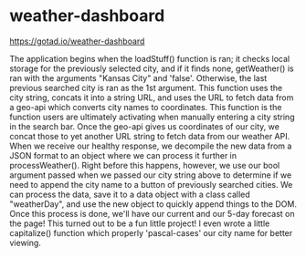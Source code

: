 # weather-dashboard
https://gotad.io/weather-dashboard


The application begins when the loadStuff() function is ran; it checks local storage for the previously selected city, and if it finds none, getWeather() is ran with the arguments "Kansas City" and 'false'. Otherwise, the last previous searched city is ran as the 1st argument. This function uses the city string, concats it into a string URL, and uses the URL to fetch data from a geo-api which converts city names to coordinates. This function is the function users are ultimately activating when manually entering a city string in the search bar.
Once the geo-api gives us coordinates of our city, we concat those to yet another URL string to fetch data from our weather API. When we receive our healthy response, we decompile the new data from a JSON format to an object where we can process it further in processWeather(). Right before this happens, however, we use our bool argument passed when we passed our city string above to determine if we need to append the city name to a button of previously searched cities.
We can process the data, save it to a data object with a class called "weatherDay", and use the new object to quickly append things to the DOM. Once this process is done, we'll have our current and our 5-day forecast on the page!
This turned out to be a fun little project! I even wrote a little capitalize() function which properly 'pascal-cases' our city name for better viewing.